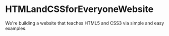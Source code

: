 HTMLandCSSforEveryoneWebsite
============================

We're building a website that teaches HTML5 and CSS3 via simple and easy examples.